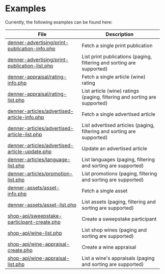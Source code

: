 # Examples
Currently, the following examples can be found here:

| File                                                                                           | Description                                                               |
| -----------------------------------------------------------------------------------------------| ------------------------------------------------------------------------- |
| [denner-advertising/print-publication-info.php](denner-advertising/print-publication-info.php) | Fetch a single print publication                                          |
| [denner-advertising/print-publication-list.php](denner-advertising/print-publication-list.php) | List print publications (paging, filtering and sorting are supported)     |
| [denner-appraisal/rating-info.php](denner-appraisal/rating-info.php)                           | Fetch a single article (wine) rating                                      |
| [denner-appraisal/rating-list.php](denner-appraisal/rating-list.php)                           | List article (wine) ratings (paging, filtering and sorting are supported) |
| [denner-articles/advertised-article-info.php](denner-articles/advertised-article-info.php)     | Fetch a single advertised article                                         |
| [denner-articles/advertised-article-list.php](denner-articles/advertised-article-list.php)     | List advertised articles (paging, filtering and sorting are supported)    |
| [denner-articles/advertised-article-update.php](denner-articles/advertised-article-update.php) | Update an advertised article                                              |
| [denner-articles/language-list.php](denner-articles/language-list.php)                         | List languages (paging, filtering and sorting are supported)              |
| [denner-articles/promotion-list.php](denner-articles/promotion-list.php)                       | List promotions (paging, filtering and sorting are supported)             |
| [denner-assets/asset-info.php](denner-assets/asset-info.php)                                   | Fetch a single asset                                                      |
| [denner-assets/asset-list.php](denner-assets/asset-list.php)                                   | List assets (paging, filtering and sorting are supported)                 |
| [shop-api/sweepstake-participant-create.php](shop-api/sweepstake-participant-create.php)       | Create a sweepstake participant                                           |
| [shop-api/wine-list.php](shop-api/wine-list.php)                                               | List shop wines (paging and sorting are supported)                        |
| [shop-api/wine-appraisal-create.php](shop-api/wine-appraisal-create.php)                       | Create a wine appraisal                                                   |
| [shop-api/wine-appraisal-list.php](shop-api/wine-appraisal-list.php)                           | List a wine's appraisals (paging and sorting are supported)               |
